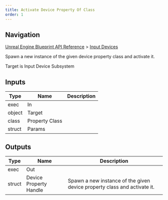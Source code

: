 ```yaml
---
title: Activate Device Property Of Class
order: 1
---
```

## Navigation

[Unreal Engine Blueprint API Reference](https://dev.epicgames.com/documentation/en-us/unreal-engine/BlueprintAPI) > [Input Devices](https://dev.epicgames.com/documentation/en-us/unreal-engine/BlueprintAPI/InputDevices)

Spawn a new instance of the given device property class and activate it.

Target is Input Device Subsystem

## Inputs

| Type | Name | Description |
| --- | --- | --- |
| exec | In |  |
| object | Target |  |
| class | Property Class |  |
| struct | Params |  |

## Outputs

| Type | Name | Description |
| --- | --- | --- |
| exec | Out |  |
| struct | Device Property Handle | Spawn a new instance of the given device property class and activate it. |
